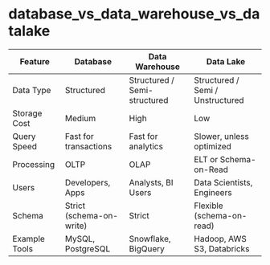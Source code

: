 # database_vs_data_warehouse_vs_datalake
 
 | Feature       | Database                 | Data Warehouse               | Data Lake                        |
| ------------- | ------------------------ | ---------------------------- | -------------------------------- |
| Data Type     | Structured               | Structured / Semi-structured | Structured / Semi / Unstructured |
| Storage Cost  | Medium                   | High                         | Low                              |
| Query Speed   | Fast for transactions    | Fast for analytics           | Slower, unless optimized         |
| Processing    | OLTP                     | OLAP                         | ELT or Schema-on-Read            |
| Users         | Developers, Apps         | Analysts, BI Users           | Data Scientists, Engineers       |
| Schema        | Strict (schema-on-write) | Strict                       | Flexible (schema-on-read)        |
| Example Tools | MySQL, PostgreSQL        | Snowflake, BigQuery          | Hadoop, AWS S3, Databricks       |
